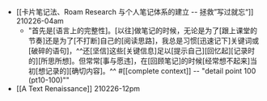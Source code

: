 - [[卡片笔记法、Roam Research 与个人笔记体系的建立 -- 拯救”写过就忘“]]
210226-04am
    - "首先是[语言上的完整性]。[以往]做笔记的时候，无论是为了[跟上课堂的节奏]还是为了[不打断]自己的[阅读思路]，我总是习惯[迅速记下]关键词或[破碎的语句]，^^还[坚信]这些[关键信息]足以[提示自己][回忆起][记录时的][所思所想]。但常常[事与愿违]，在[回顾笔记]的时候[经常想不起来]当初[想记录的][确切内容]。^^ #[[complete context]] -- "detail point 100 (pt10-100)""
- [[A Text Renaissance]]
210226-12pm
